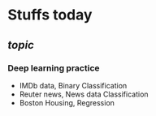 # **Stuffs today**
## *topic*
### Deep learning practice
- IMDb data, Binary Classification
- Reuter news, News data Classification
- Boston Housing, Regression